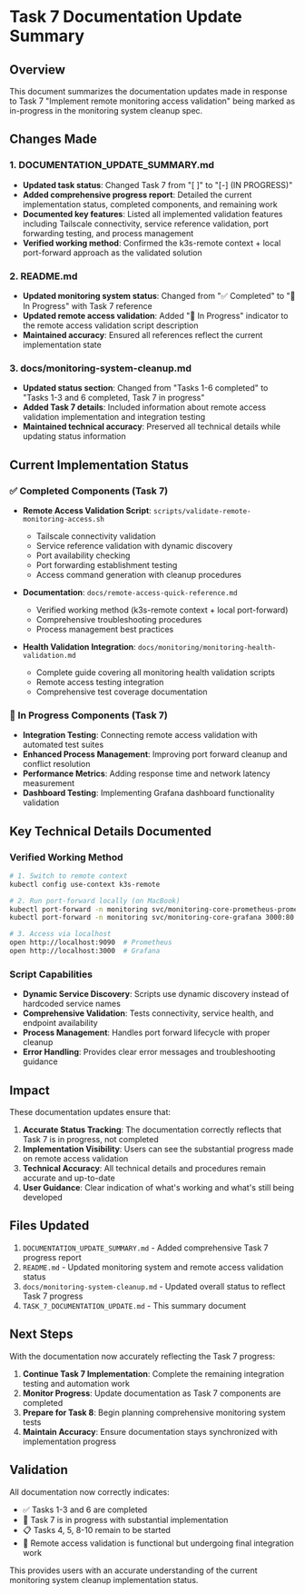 # Task 7 Documentation Update Summary

## Overview

This document summarizes the documentation updates made in response to Task 7 "Implement remote monitoring access validation" being marked as in-progress in the monitoring system cleanup spec.

## Changes Made

### 1. DOCUMENTATION_UPDATE_SUMMARY.md
- **Updated task status**: Changed Task 7 from "[ ]" to "[-] (IN PROGRESS)"
- **Added comprehensive progress report**: Detailed the current implementation status, completed components, and remaining work
- **Documented key features**: Listed all implemented validation features including Tailscale connectivity, service reference validation, port forwarding testing, and process management
- **Verified working method**: Confirmed the k3s-remote context + local port-forward approach as the validated solution

### 2. README.md
- **Updated monitoring system status**: Changed from "✅ Completed" to "🚧 In Progress" with Task 7 reference
- **Updated remote access validation**: Added "🚧 In Progress" indicator to the remote access validation script description
- **Maintained accuracy**: Ensured all references reflect the current implementation state

### 3. docs/monitoring-system-cleanup.md
- **Updated status section**: Changed from "Tasks 1-6 completed" to "Tasks 1-3 and 6 completed, Task 7 in progress"
- **Added Task 7 details**: Included information about remote access validation implementation and integration testing
- **Maintained technical accuracy**: Preserved all technical details while updating status information

## Current Implementation Status

### ✅ Completed Components (Task 7)
- **Remote Access Validation Script**: `scripts/validate-remote-monitoring-access.sh`
  - Tailscale connectivity validation
  - Service reference validation with dynamic discovery
  - Port availability checking
  - Port forwarding establishment testing
  - Access command generation with cleanup procedures

- **Documentation**: `docs/remote-access-quick-reference.md`
  - Verified working method (k3s-remote context + local port-forward)
  - Comprehensive troubleshooting procedures
  - Process management best practices

- **Health Validation Integration**: `docs/monitoring/monitoring-health-validation.md`
  - Complete guide covering all monitoring health validation scripts
  - Remote access testing integration
  - Comprehensive test coverage documentation

### 🚧 In Progress Components (Task 7)
- **Integration Testing**: Connecting remote access validation with automated test suites
- **Enhanced Process Management**: Improving port forward cleanup and conflict resolution
- **Performance Metrics**: Adding response time and network latency measurement
- **Dashboard Testing**: Implementing Grafana dashboard functionality validation

## Key Technical Details Documented

### Verified Working Method
```bash
# 1. Switch to remote context
kubectl config use-context k3s-remote

# 2. Run port-forward locally (on MacBook)
kubectl port-forward -n monitoring svc/monitoring-core-prometheus-prometheus 9090:9090 &
kubectl port-forward -n monitoring svc/monitoring-core-grafana 3000:80 &

# 3. Access via localhost
open http://localhost:9090  # Prometheus
open http://localhost:3000  # Grafana
```

### Script Capabilities
- **Dynamic Service Discovery**: Scripts use dynamic discovery instead of hardcoded service names
- **Comprehensive Validation**: Tests connectivity, service health, and endpoint availability
- **Process Management**: Handles port forward lifecycle with proper cleanup
- **Error Handling**: Provides clear error messages and troubleshooting guidance

## Impact

These documentation updates ensure that:

1. **Accurate Status Tracking**: The documentation correctly reflects that Task 7 is in progress, not completed
2. **Implementation Visibility**: Users can see the substantial progress made on remote access validation
3. **Technical Accuracy**: All technical details and procedures remain accurate and up-to-date
4. **User Guidance**: Clear indication of what's working and what's still being developed

## Files Updated

1. `DOCUMENTATION_UPDATE_SUMMARY.md` - Added comprehensive Task 7 progress report
2. `README.md` - Updated monitoring system and remote access validation status
3. `docs/monitoring-system-cleanup.md` - Updated overall status to reflect Task 7 progress
4. `TASK_7_DOCUMENTATION_UPDATE.md` - This summary document

## Next Steps

With the documentation now accurately reflecting the Task 7 progress:

1. **Continue Task 7 Implementation**: Complete the remaining integration testing and automation work
2. **Monitor Progress**: Update documentation as Task 7 components are completed
3. **Prepare for Task 8**: Begin planning comprehensive monitoring system tests
4. **Maintain Accuracy**: Ensure documentation stays synchronized with implementation progress

## Validation

All documentation now correctly indicates:
- ✅ Tasks 1-3 and 6 are completed
- 🚧 Task 7 is in progress with substantial implementation
- 📋 Tasks 4, 5, 8-10 remain to be started
- 🔧 Remote access validation is functional but undergoing final integration work

This provides users with an accurate understanding of the current monitoring system cleanup implementation status.